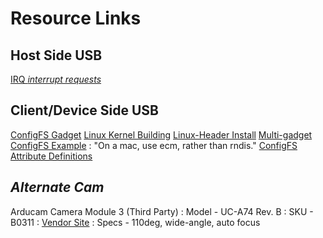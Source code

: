# Resource Links

 ## Host Side USB
  [IRQ *interrupt requests*](https://www.techtarget.com/whatis/definition/IRQ-interrupt-request)

 ## Client/Device Side USB
  [ConfigFS Gadget](https://irq5.io/2016/12/22/raspberry-pi-zero-as-multiple-usb-gadgets/)
  [Linux Kernel Building](https://www.raspberrypi.com/documentation/computers/linux_kernel.html#building-the-kernel)
  [Linux-Header Install](https://www.raspberrypi.com/documentation/computers/linux_kernel.html#kernel-headers)
  [Multi-gadget ConfigFS Example](https://gist.github.com/geekman/5bdb5abdc9ec6ac91d5646de0c0c60c4)
  : "On a mac, use ecm, rather than rndis."
  [ConfigFS Attribute Definitions](https://docs.kernel.org/usb/gadget_configfs.html)
  

## *Alternate Cam*
Arducam Camera Module 3 (Third Party)
: Model - UC-A74 Rev. B
: SKU   - B0311
: [Vendor Site](https://docs.arducam.com/Raspberry-Pi-Camera/Native-camera/12MP-IMX708/)
: Specs - 110deg, wide-angle, auto focus
